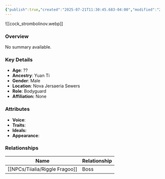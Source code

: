 ```yaml
---
{"publish":true,"created":"2025-07-21T11:30:45.683-04:00","modified":"2025-07-25T11:39:42.018-04:00","published":"2025-07-25T11:39:42.018-04:00","cssclasses":"","Age":"??","Ancestry":"Yuan Ti","Gender":"Male","Location":["Nova Jersaeria Sewers"],"Role":["Bodyguard"],"Affiliation":["None"],"Appearances":["[[-The High Rollers Campaign-]]"]}
---
```



![[cock_strombolinov.webp]]

### Overview
No summary available.

### Key Details
- **Age**: ??
- **Ancestry**: Yuan Ti
- **Gender**: Male
- **Location**: Nova Jersaeria Sewers
- **Role**: Bodyguard
- **Affiliation:** None

### Attributes
- **Voice**: 
- **Traits**: 
- **Ideals:** 
- **Appearance**:

### Relationships

| Name              | Relationship |
| ----------------- | ------------ |
| [[NPCs/Tiialia/Riggle Fragoo]] | Boss         |
